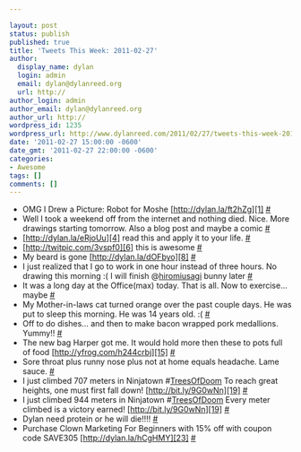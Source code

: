 ```yaml
---

layout: post
status: publish
published: true
title: 'Tweets This Week: 2011-02-27'
author:
  display_name: dylan
  login: admin
  email: dylan@dylanreed.org
  url: http://
author_login: admin
author_email: dylan@dylanreed.org
author_url: http://
wordpress_id: 1235
wordpress_url: http://www.dylanreed.com/2011/02/27/tweets-this-week-2011-02-27/
date: '2011-02-27 15:00:00 -0600'
date_gmt: '2011-02-27 22:00:00 -0600'
categories:
- Awesome
tags: []
comments: []
---
```


  * OMG I Drew a Picture: Robot for Moshe [http://dylan.la/ft2hZg][1] [#][2]
  * Well I took a weekend off from the internet and nothing died. Nice. More drawings starting tomorrow. Also a blog post and maybe a comic [#][3]
  * [http://dylan.la/eRjoUu][4] read this and apply it to your life. [#][5]
  * [http://twitpic.com/3vspf0][6] this is awesome [#][7]
  * My beard is gone [http://dylan.la/dOFbyo][8] [#][9]
  * I just realized that I go to work in one hour instead of three hours. No drawing this morning :( I will finish @[hiromiusagi][10] bunny later [#][11]
  * It was a long day at the Office(max) today. That is all. Now to exercise... maybe [#][12]
  * My Mother-in-laws cat turned orange over the past couple days. He was put to sleep this morning. He was 14 years old. :( [#][13]
  * Off to do dishes... and then to make bacon wrapped pork medallions. Yummy!! [#][14]
  * The new bag Harper got me. It would hold more then these to pots full of food [http://yfrog.com/h244crbj][15] [#][16]
  * Sore throat plus runny nose plus not at home equals headache. Lame sauce. [#][17]
  * I just climbed 707 meters in Ninjatown #[TreesOfDoom][18] To reach great heights, one must first fall down! [http://bit.ly/9G0wNn][19] [#][20]
  * I just climbed 944 meters in Ninjatown #[TreesOfDoom][18] Every meter climbed is a victory earned! [http://bit.ly/9G0wNn][19] [#][21]
  * Dylan need protein or he will die!!!! [#][22]
  * Purchase Clown Marketing For Beginners with 15% off with coupon code SAVE305 [http://dylan.la/hCgHMY][23] [#][24]
  


   [1]: http://dylan.la/ft2hZg
   [2]: http://twitter.com/awesomeguy/statuses/39343288204926977
   [3]: http://twitter.com/awesomeguy/statuses/39863557092937728
   [4]: http://dylan.la/eRjoUu
   [5]: http://twitter.com/awesomeguy/statuses/39870357980717056
   [6]: http://twitpic.com/3vspf0
   [7]: http://twitter.com/awesomeguy/statuses/40025057497595904
   [8]: http://dylan.la/dOFbyo
   [9]: http://twitter.com/awesomeguy/statuses/40027066191724544
   [10]: http://twitter.com/hiromiusagi
   [11]: http://twitter.com/awesomeguy/statuses/40043324073181184
   [12]: http://twitter.com/awesomeguy/statuses/40193991156695041
   [13]: http://twitter.com/awesomeguy/statuses/40474651230605312
   [14]: http://twitter.com/awesomeguy/statuses/40542255647301633
   [15]: http://yfrog.com/h244crbj
   [16]: http://twitter.com/awesomeguy/statuses/40595525405245440
   [17]: http://twitter.com/awesomeguy/statuses/40845371273908224
   [18]: http://search.twitter.com/search?q=%23TreesOfDoom
   [19]: http://bit.ly/9G0wNn
   [20]: http://twitter.com/awesomeguy/statuses/40848340560265216
   [21]: http://twitter.com/awesomeguy/statuses/40874450438201344
   [22]: http://twitter.com/awesomeguy/statuses/40876584093089792
   [23]: http://dylan.la/hCgHMY
   [24]: http://twitter.com/awesomeguy/statuses/41357746393722881

